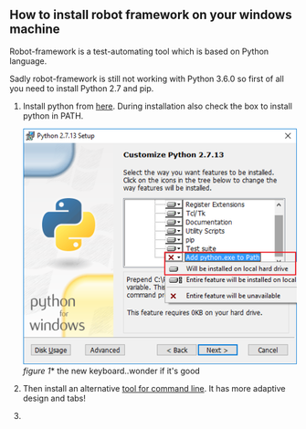 ## How to install robot framework on your windows machine

Robot-framework is a test-automating tool which is based on Python language.

Sadly robot-framework is still not working with Python 3.6.0 so first of all you need to install Python 2.7 and pip.

1. Install python from [here](https://www.python.org/downloads/). During installation also check the box to install python in PATH.

    ![](/images/Python_install.png)
    *figure 1** the new keyboard..wonder if it's good

2. Then install an alternative [tool for command line](https://conemu.github.io/). It has more adaptive design and tabs!
3.
